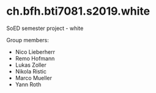 # ch.bfh.bti7081.s2019.white
SoED semester project - white

Group members:
- Nico Lieberherr
- Remo Hofmann
- Lukas Zoller
- Nikola Ristic
- Marco Mueller
- Yann Roth
